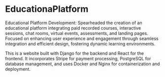 # EducationaPlatform

Educational Platform Development: Spearheaded the creation of an educational platform integrating paid recorded courses, interactive sessions, chat rooms, virtual events, assessments, and landing pages. Focused on enhancing user experience and engagement through seamless integration and efficient design, fostering dynamic learning environments.

This is a website built with Django for the backend and React for the frontend. It incorporates Stripe for payment processing, PostgreSQL for database management, and uses Docker and Nginx for containerization and deployment.
